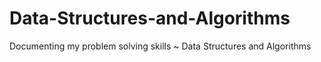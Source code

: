 # Data-Structures-and-Algorithms
Documenting my problem solving skills ~ Data Structures and Algorithms
